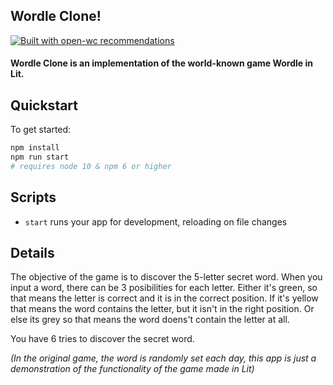 ## Wordle Clone!

[![Built with open-wc recommendations](https://img.shields.io/badge/built%20with-open--wc-blue.svg)](https://github.com/open-wc)

#### Wordle Clone is an implementation of the world-known game Wordle in Lit.

## Quickstart

To get started:

```bash
npm install
npm run start
# requires node 10 & npm 6 or higher
```

## Scripts

- `start` runs your app for development, reloading on file changes

## Details

The objective of the game is to discover the 5-letter secret word. When you input a word, there can be 3 posibilities for each letter. Either it's green, so that means the letter is correct and it is in the correct position. If it's yellow that means the word contains the letter, but it isn't in the right position. Or else its grey so that means the word doens't contain the letter at all.

You have 6 tries to discover the secret word.

_(In the original game, the word is randomly set each day, this app is just a demonstration of the functionality of the game made in Lit)_

